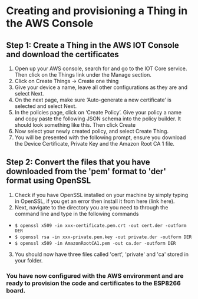 # Creating and provisioning a Thing in the AWS Console

## Step 1: Create a Thing in the AWS IOT Console and download the certificates
1. Open up your AWS console, search for and go to the IOT Core service. Then click on the Things link under the Manage section. 
2. Click on Create Things -> Create one thing
3. Give your device a name, leave all other configurations as they are and select Next. 
4. On the next page, make sure ‘Auto-generate a new certificate’ is selected and select Next.
5. In the policies page, click on ‘Create Policy’. Give your policy a name and copy paste the following JSON schema into the policy builder. It should look something like this. Then click Create
6. Now select your newly created policy, and select Create Thing. 
7. You will be presented with the following prompt, ensure you download the Device Certificate, Private Key and the Amazon Root CA 1 file. 

## Step 2: Convert the files that you have downloaded from the 'pem' format to 'der' format using OpenSSL
1. Check if you have OpenSSL installed on your machine by simply typing in OpenSSL, if you get an error then install it from here (link here).
2. Next, navigate to the directory you are you need to through the command line and type in the following commands

- `$ openssl x509 -in xxx-certificate.pem.crt -out cert.der -outform DER`
- `$ openssl rsa -in xxx-private.pem.key -out private.der -outform DER`
- `$ openssl x509 -in AmazonRootCA1.pem -out ca.der -outform DER`

3. You should now have three files called 'cert', 'private' and 'ca' stored in your folder.    
### You have now configured with the AWS environment and are ready to provision the code and certificates to the ESP8266 board. 
